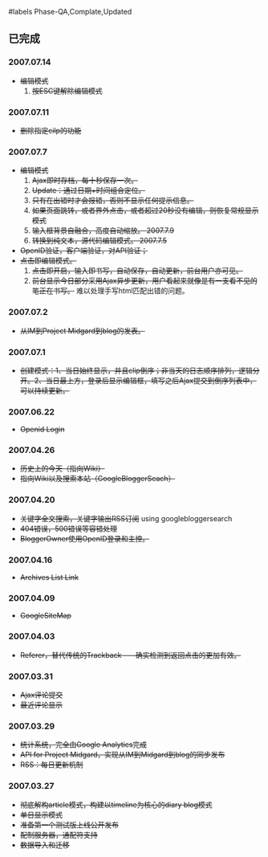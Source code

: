 ﻿#labels Phase-QA,Complate,Updated
## 已完成 ##

### 2007.07.14 ###
  * ~~编辑模式~~
    1. ~~按ESC键解除编辑模式~~

### 2007.07.11 ###
  * ~~删除指定cilp的功能~~

### 2007.07.7 ###
  * ~~编辑模式~~
    1. ~~Ajax即时存档，每十秒保存一次。~~
    1. ~~Update：通过日期+时间组合定位。~~
    1. ~~只有在出错时才会报错，否则不显示任何提示信息。~~
    1. ~~如果页面跳转，或者界外点击，或者超过20秒没有编辑，则恢复常规显示模式~~
    1. ~~输入框背景自融合，高度自动缩放。 2007.7.9~~
    1. ~~转换到纯文本，源代码编辑模式。 2007.7.5~~
  * ~~OpenID验证，客户端验证，对API验证；~~
  * ~~点击即编辑模式。~~
    1. ~~点击即开启，输入即书写，自动保存，自动更新，前台用户亦可见。~~
    1. ~~前台显示今日部分采用Ajax异步更新，用户看起来就像是有一支看不见的笔正在书写。~~ 难以处理手写html匹配出错的问题。

### 2007.07.2 ###
  * ~~从IM到Project Midgard到blog的发表。~~

### 2007.07.1 ###
  * ~~创建模式：1、当日始终显示，并且clip倒序；非当天的日志顺序排列，逻辑分开。2、当日最上方，登录后显示编辑框，填写之后Ajax提交到倒序列表中，可以持续更新。~~

### 2007.06.22 ###
  * ~~Openid Login~~

### 2007.04.26 ###
  * ~~历史上的今天（指向Wiki）~~
  * ~~指向Wiki以及搜索本站（GoogleBloggerSeach）~~

### 2007.04.20 ###
  * ~~关键字全文搜索，关键字输出RSS订阅~~ using googlebloggersearch
  * ~~404错误，500错误等容错处理~~
  * ~~BloggerOwner使用OpenID登录和主控。~~

### 2007.04.16 ###
  * ~~Archives List Link~~

### 2007.04.09 ###
  * ~~GoogleSiteMap~~

### 2007.04.03 ###
  * ~~Referer，替代传统的Trackback——确实检测到返回点击的更加有效。~~

### 2007.03.31 ###
  * ~~Ajax评论提交~~
  * ~~最近评论显示~~

### 2007.03.29 ###
  * ~~统计系统，完全由Google Analytics完成~~
  * ~~API for Project Midgard，实现从IM到Midgard到blog的同步发布~~
  * ~~RSS：每日更新机制~~

### 2007.03.27 ###
  * ~~彻底解构article模式，构建以timeline为核心的diary blog模式~~
  * ~~单日显示模式~~
  * ~~准备第一个测试版上线公开发布~~
  * ~~配制服务器，通配符支持~~
  * ~~数据导入和迁移~~